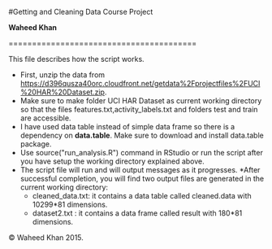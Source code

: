 #Getting and Cleaning Data Course Project

**Waheed Khan**

========================================

This file describes how the script works.


* First, unzip the data from https://d396qusza40orc.cloudfront.net/getdata%2Fprojectfiles%2FUCI%20HAR%20Dataset.zip.
* Make sure to make folder UCI HAR Dataset as current working directory so that the files features.txt,activity_labels.txt and folders test and train are accessible.
* I have used data table instead of simple data frame so there is a dependency on **data.table**. Make sure to download and install data.table package.
* Use source("run_analysis.R") command in RStudio or run the script after you have setup the working directory explained above.
* The script file will run and will output messages as it progresses.
*After successful completion, you will find two output files are generated in the current working directory:
  - cleaned_data.txt: it contains a data table called cleaned.data with 10299*81 dimensions.
  - dataset2.txt : it contains a data frame called result with 180*81 dimensions.

© Waheed Khan 2015.
